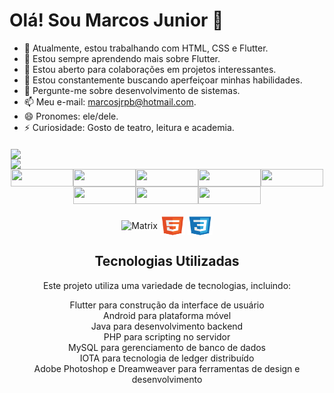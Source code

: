 # Olá! Sou Marcos Junior 👋

- 🔭 Atualmente, estou trabalhando com HTML, CSS e Flutter.
- 🌱 Estou sempre aprendendo mais sobre Flutter.
- 👯 Estou aberto para colaborações em projetos interessantes.
- 🤔 Estou constantemente buscando aperfeiçoar minhas habilidades.
- 💬 Pergunte-me sobre desenvolvimento de sistemas.
- 📫 Meu e-mail: marcosjrpb@hotmail.com.
- 😄 Pronomes: ele/dele.
- ⚡ Curiosidade: Gosto de teatro, leitura e academia.

<div align="center">
  <div style="margin-top: 20px; display: flex; justify-content: center;">
    <div style="display: flex; flex-direction: column;"> 
      <img src="https://github-readme-stats.vercel.app/api?username=marcosjrpb&theme=blue-green" style="width:500px;">
      <img src="https://github-readme-stats.vercel.app/api/top-langs/?username=marcosjrpb&theme=blue-green" style="width:200px;">
    </div>
  </div>
    <div style="display: flex; flex-wrap: wrap; justify-content: center;">
    <img src="https://img.shields.io/badge/Flutter-02569B?style=for-the-badge&logo=flutter&logoColor=white" width="100" height="28"/>
    <img src="https://img.shields.io/badge/Android-3DDC84?style=for-the-badge&logo=android&logoColor=white" width="100" height="28"/>
    <img src="https://img.shields.io/badge/Java-ED8B00?style=for-the-badge&logo=openjdk&logoColor=white" width="100" height="28"/>
    <img src="https://img.shields.io/badge/PHP-777BB4?style=for-the-badge&logo=php&logoColor=white" width="100" height="28"/>
    <img src="https://img.shields.io/badge/MySQL-00000F?style=for-the-badge&logo=mysql&logoColor=white" width="100" height="28"/> 
    <img src="https://img.shields.io/badge/iota-131F37?style=for-the-badge&logo=iota&logoColor=white" width="100" height="28"/>  
    <img src="https://aleen42.github.io/badges/src/photoshop.svg" width="100" height="28"/>
    <img src="https://aleen42.github.io/badges/src/dreamweaver.svg" width="100" height="28"/>
  </div>

  <div align="center" style="display: inline_block; margin-top: 20px;"> 
    <img align="center" alt="Matrix" height="30" width="40" src="https://img.shields.io/badge/matrix-000000?style=for-the-badge&logo=Matrix&logoColor=white">  
    <img align="center" alt="HTML5" height="30" width="40" src="https://raw.githubusercontent.com/devicons/devicon/master/icons/html5/html5-original.svg">
    <img align="center" alt="CSS3" height="30" width="40" src="https://raw.githubusercontent.com/devicons/devicon/master/icons/css3/css3-original.svg"> 
  </div>

  <div align="center" style="margin-top: 20px;">
    <h2> Tecnologias Utilizadas </h2>
    <p> Este projeto utiliza uma variedade de tecnologias, incluindo:</p>
    <ul style="list-style-type: none; padding: 0;">
      <li>Flutter para construção da interface de usuário</li>
      <li>Android para plataforma móvel</li>
      <li>Java para desenvolvimento backend</li>
      <li>PHP para scripting no servidor</li>
      <li>MySQL para gerenciamento de banco de dados</li>
      <li>IOTA para tecnologia de ledger distribuído</li>
      <li>Adobe Photoshop e Dreamweaver para ferramentas de design e desenvolvimento</li>
    </ul>
  </div>
</div>

</div>

